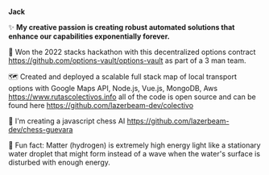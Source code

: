 <b>Jack</b> 

✨ <b>My creative passion is creating robust automated solutions that enhance our capabilities exponentially forever.</b>

  🥇 Won the 2022 stacks hackathon with this decentralized options contract https://github.com/options-vault/options-vault as part of a 3 man team.

  🗺️ Created and deployed a scalable full stack map of local transport options with Google Maps API, Node.js, Vue.js, MongoDB, Aws  https://www.rutascolectivos.info all of the code is open source and can be found here https://github.com/lazerbeam-dev/colectivo

  🌾 I'm creating a javascript chess AI https://github.com/lazerbeam-dev/chess-guevara

  🌈 Fun fact: Matter (hydrogen) is extremely high energy light like a stationary water droplet that might form instead of a wave when the water's surface is disturbed with enough energy. 
